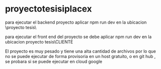 # proyectotesisiplacex

para ejecutar el backend proyecto aplicar npm run dev en la ubicacion \proyecto tesis\

para ejecutar el front end del proyecto se debe aplicar npm run dev en la ubicacion proyecto tesis\CLIENTE

El proyecto es muy pesado y tiene una alta cantidad de archivos por lo que no se puede ejecutar de forma provisoria en un host gratuito, o en git hub , se probara si se puede ejecutar en cloud google
